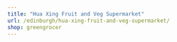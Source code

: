 ```yaml
---
title: "Hua Xing Fruit and Veg Supermarket"
url: /edinburgh/hua-xing-fruit-and-veg-supermarket/
shop: greengrocer
---
```


